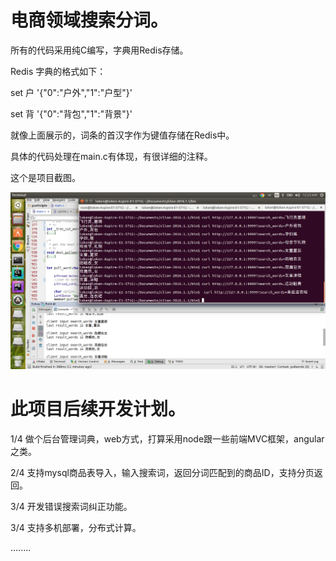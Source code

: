 # 电商领域搜索分词。

所有的代码采用纯C编写，字典用Redis存储。

Redis 字典的格式如下：

set 户 '{"0":"户外","1":"户型"}'

set 背 '{"0":"背包","1":"背景"}'

就像上面展示的，词条的首汉字作为键值存储在Redis中。

具体的代码处理在main.c有体现，有很详细的注释。

这个是项目截图。

 ![image](https://github.com/lokenetwork/chinese-participle/blob/master/demo-pictures/chinese-participle.png)
 
# 此项目后续开发计划。
1/4 做个后台管理词典，web方式，打算采用node跟一些前端MVC框架，angular之类。

2/4 支持mysql商品表导入，输入搜索词，返回分词匹配到的商品ID，支持分页返回。

3/4 开发错误搜索词纠正功能。

3/4 支持多机部署，分布式计算。

........
